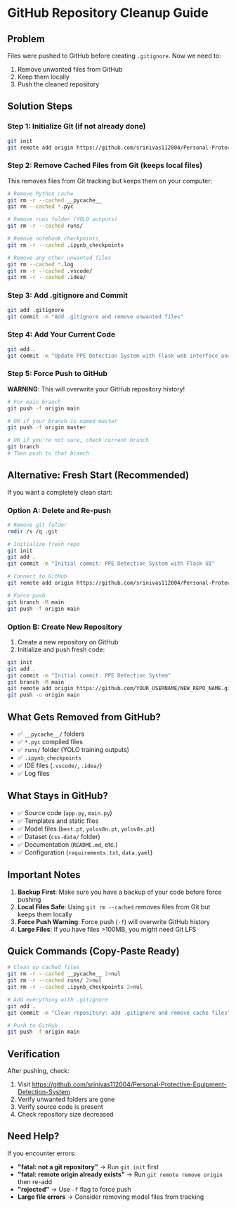 # GitHub Repository Cleanup Guide

## Problem
Files were pushed to GitHub before creating `.gitignore`. Now we need to:
1. Remove unwanted files from GitHub
2. Keep them locally
3. Push the cleaned repository

## Solution Steps

### Step 1: Initialize Git (if not already done)
```bash
git init
git remote add origin https://github.com/srinivas112004/Personal-Protective-Equipment-Detection-System.git
```

### Step 2: Remove Cached Files from Git (keeps local files)
This removes files from Git tracking but keeps them on your computer:

```bash
# Remove Python cache
git rm -r --cached __pycache__
git rm --cached *.pyc

# Remove runs folder (YOLO outputs)
git rm -r --cached runs/

# Remove notebook checkpoints
git rm -r --cached .ipynb_checkpoints

# Remove any other unwanted files
git rm --cached *.log
git rm -r --cached .vscode/
git rm -r --cached .idea/
```

### Step 3: Add .gitignore and Commit
```bash
git add .gitignore
git commit -m "Add .gitignore and remove unwanted files"
```

### Step 4: Add Your Current Code
```bash
git add .
git commit -m "Update PPE Detection System with Flask web interface and modern UI"
```

### Step 5: Force Push to GitHub
**WARNING**: This will overwrite your GitHub repository history!

```bash
# For main branch
git push -f origin main

# OR if your branch is named master
git push -f origin master

# OR if you're not sure, check current branch
git branch
# Then push to that branch
```

## Alternative: Fresh Start (Recommended)

If you want a completely clean start:

### Option A: Delete and Re-push
```bash
# Remove git folder
rmdir /s /q .git

# Initialize fresh repo
git init
git add .
git commit -m "Initial commit: PPE Detection System with Flask UI"

# Connect to GitHub
git remote add origin https://github.com/srinivas112004/Personal-Protective-Equipment-Detection-System.git

# Force push
git branch -M main
git push -f origin main
```

### Option B: Create New Repository
1. Create a new repository on GitHub
2. Initialize and push fresh code:
```bash
git init
git add .
git commit -m "Initial commit: PPE Detection System"
git branch -M main
git remote add origin https://github.com/YOUR_USERNAME/NEW_REPO_NAME.git
git push -u origin main
```

## What Gets Removed from GitHub?
- ✅ `__pycache__/` folders
- ✅ `*.pyc` compiled files
- ✅ `runs/` folder (YOLO training outputs)
- ✅ `.ipynb_checkpoints`
- ✅ IDE files (`.vscode/`, `.idea/`)
- ✅ Log files

## What Stays in GitHub?
- ✅ Source code (`app.py`, `main.py`)
- ✅ Templates and static files
- ✅ Model files (`best.pt`, `yolov8n.pt`, `yolov8s.pt`)
- ✅ Dataset (`css-data/` folder)
- ✅ Documentation (`README.md`, etc.)
- ✅ Configuration (`requirements.txt`, `data.yaml`)

## Important Notes

1. **Backup First**: Make sure you have a backup of your code before force pushing
2. **Local Files Safe**: Using `git rm --cached` removes files from Git but keeps them locally
3. **Force Push Warning**: Force push (`-f`) will overwrite GitHub history
4. **Large Files**: If you have files >100MB, you might need Git LFS

## Quick Commands (Copy-Paste Ready)

```bash
# Clean up cached files
git rm -r --cached __pycache__ 2>nul
git rm -r --cached runs/ 2>nul
git rm -r --cached .ipynb_checkpoints 2>nul

# Add everything with .gitignore
git add .
git commit -m "Clean repository: add .gitignore and remove cache files"

# Push to GitHub
git push -f origin main
```

## Verification

After pushing, check:
1. Visit https://github.com/srinivas112004/Personal-Protective-Equipment-Detection-System
2. Verify unwanted folders are gone
3. Verify source code is present
4. Check repository size decreased

## Need Help?

If you encounter errors:
- **"fatal: not a git repository"** → Run `git init` first
- **"fatal: remote origin already exists"** → Run `git remote remove origin` then re-add
- **"rejected"** → Use `-f` flag to force push
- **Large file errors** → Consider removing model files from tracking
